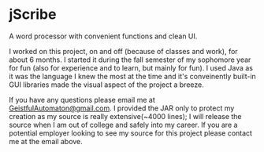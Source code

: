 # jScribe
A word processor with convenient functions and clean UI. 

I worked on this project, on and off (because of classes and work), for about 6 months. I started it during the fall semester of my sophomore year for fun (also for experience and to learn, but mainly for fun). I used Java as it was the language I knew the most at the time and it's conveinently built-in GUI libraries made the visual aspect of the project a breeze.

If you have any questions please email me at GeistfulAutomaton@gmail.com.
I provided the JAR only to protect my creation as my source is really extensive(~4000 lines); I will release the source when I am out of college and safely into my career. If you are a potential employer looking to see my source for this project please contact me at the email above.

